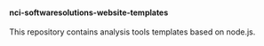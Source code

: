 #### nci-softwaresolutions-website-templates

This repository contains analysis tools templates based on node.js.


